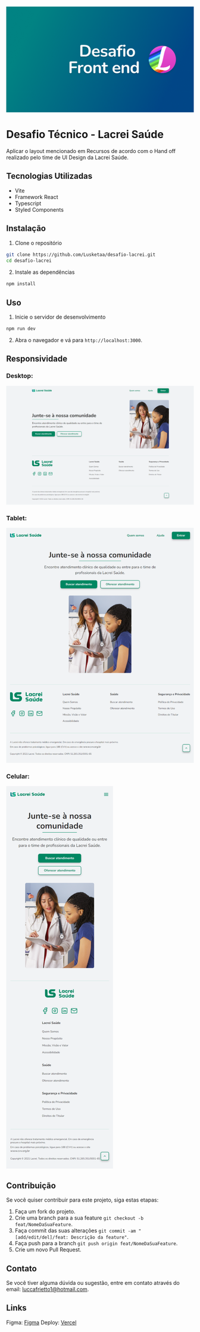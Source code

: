 ![Capa](https://github.com/Lusketaa/desafio-lacrei/blob/main/public/Capa.png)

# Desafio Técnico - Lacrei Saúde

Aplicar o layout mencionado em Recursos de acordo com o Hand off realizado pelo time de UI Design da Lacrei Saúde.


## Tecnologias Utilizadas

- Vite
- Framework React
- Typescript
- Styled Components


## Instalação

1. Clone o repositório
```bash
git clone https://github.com/Lusketaa/desafio-lacrei.git
cd desafio-lacrei
```

2. Instale as dependências
```bash
npm install
```

## Uso

1. Inicie o servidor de desenvolvimento
```bash
npm run dev
```

2. Abra o navegador e vá para `http://localhost:3000`.

## Responsividade

### Desktop:
![Desktop](https://github.com/Lusketaa/desafio-lacrei/blob/main/public/desktop.png)

### Tablet:
![Tablet](https://github.com/Lusketaa/desafio-lacrei/blob/main/public/tablet.png)

### Celular:
![Celular](https://github.com/Lusketaa/desafio-lacrei/blob/main/public/phone.png)

## Contribuição

Se você quiser contribuir para este projeto, siga estas etapas:

1. Faça um fork do projeto.
2. Crie uma branch para a sua feature `git checkout -b feat/NomeDaSuaFeature`.
3. Faça commit das suas alterações `git commit -am "[add/edit/del]/feat: Descrição da feature"`.
4. Faça push para a branch `git push origin feat/NomeDaSuaFeature`.
5. Crie um novo Pull Request.


## Contato

Se você tiver alguma dúvida ou sugestão, entre em contato através 
do email: [luccafrietto1@hotmail.com](mailto:luccafrietto1@hotmail.com).

## Links

Figma: [Figma](https://www.figma.com/file/CItS5uEtcS33N4BNMxVdzS/Desafio?type=design&node-id=40-8&mode=design&t=sIfS8Ijp3vHboFzA-0)
Deploy: [Vercel](https://desafio-lacrei-mauve.vercel.app/)
